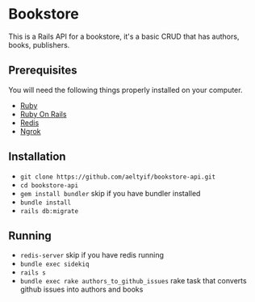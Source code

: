 # Bookstore

This is a Rails API for a bookstore, it's a basic CRUD that has authors, books, publishers.

## Prerequisites

You will need the following things properly installed on your computer.

* [Ruby](https://www.ruby-lang.org/en/news/2017/03/22/ruby-2-4-1-released/)
* [Ruby On Rails](https://weblog.rubyonrails.org/2019/3/28/Rails-5-1-7-has-been-released/)
* [Redis](https://redis.io/topics/quickstart)
* [Ngrok](https://ngrok.com/download)

## Installation

* `git clone https://github.com/aeltyif/bookstore-api.git`
* `cd bookstore-api`
* `gem install bundler` skip if you have bundler installed
* `bundle install`
* `rails db:migrate`

## Running

* `redis-server` skip if you have redis running
* `bundle exec sidekiq`
* `rails s`
* `bundle exec rake authors_to_github_issues` rake task that converts github issues into authors and books
